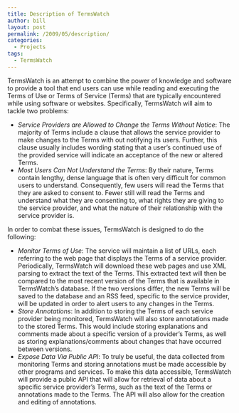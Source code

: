```yaml
---
title: Description of TermsWatch
author: bill
layout: post
permalink: /2009/05/description/
categories:
  - Projects
tags:
  - TermsWatch
---
```

<!-- 		@page { margin: 0.79in } 		P { margin-bottom: 0.08in } 	-->

<p style="margin-bottom: 0in;">
  TermsWatch is an attempt to combine the power of knowledge and software to provide a tool that end users can use while reading and executing the Terms of Use or Terms of Service (Terms) that are typically encountered while using software or websites. Specifically, TermsWatch will aim to tackle two problems:
</p>

  * *Service Providers are Allowed to Change the Terms Without Notice*: <span style="font-weight: normal;">The majority of Terms include a clause that allows the service provider to make changes to the Terms with out notifying its users. Further, this clause usually includes wording stating that a user&#8217;s continued use of the provided service will indicate an acceptance of the new or altered Terms.</span>
  * *Most Users Can Not Understand the Terms*: <span style="font-weight: normal;">By their nature, Terms contain lengthy, dense language that is often very difficult for common users to understand. Consequently, few users will read the Terms that they are asked to consent to. Fewer still will read the Terms and understand what they are consenting to, what rights they are giving to the service provider, and what the nature of their relationship with the service provider is.</span>

<p style="margin-bottom: 0in;">
  In order to combat these issues, TermsWatch is designed to do the following:
</p>

  * *Monitor Terms of Use*: <span style="font-weight: normal;">The service will maintain a list of URLs, each referring to the web page that displays the Terms of a service provider. Periodically, TermsWatch will download these web pages and use XML parsing to extract the text of the Terms. This extracted text will then be compared to the most recent version of the Terms that is available in TermsWatch&#8217;s database. If the two versions differ, the new Terms will be saved to the database and an RSS feed, specific to the service provider, will be updated in order to alert users to any changes in the Terms.</span>
  * *Store Annotations*: <span style="font-weight: normal;">In addition to storing the Terms of each service provider being monitored, TermsWatch will also store annotations made to the stored Terms. This would include storing explanations and comments made about a specific version of a provider&#8217;s Terms, as well as storing explanations/comments about changes that have occurred between versions. </span>
  * *Expose Data Via Public API*: <span style="font-weight: normal;">To truly be useful, the data collected from monitoring Terms and storing annotations must be made accessible by other programs and services. To make this data accessible, TermsWatch will provide a public API that will allow for retrieval of data about a specific service provider&#8217;s Terms, such as the text of the Terms or annotations made to the Terms. The API will also allow for the creation and editing of annotations.</span>